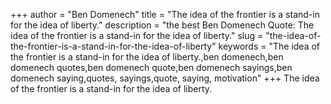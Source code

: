 +++
author = "Ben Domenech"
title = "The idea of the frontier is a stand-in for the idea of liberty."
description = "the best Ben Domenech Quote: The idea of the frontier is a stand-in for the idea of liberty."
slug = "the-idea-of-the-frontier-is-a-stand-in-for-the-idea-of-liberty"
keywords = "The idea of the frontier is a stand-in for the idea of liberty.,ben domenech,ben domenech quotes,ben domenech quote,ben domenech sayings,ben domenech saying,quotes, sayings,quote, saying, motivation"
+++
The idea of the frontier is a stand-in for the idea of liberty.
